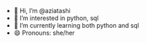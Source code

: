 - 👋 Hi, I’m @aziatashi
- 👀 I’m interested in python, sql
- 🌱 I’m currently learning both python and sql
- 😄 Pronouns: she/her

<!---
aziatashi/aziatashi is a ✨ special ✨ repository because its `README.md` (this file) appears on your GitHub profile.
You can click the Preview link to take a look at your changes.
--->
